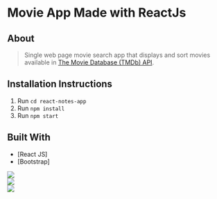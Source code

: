 # Movie App Made with ReactJs

## About

> Single web page movie search app that displays and sort movies available in [The Movie Database (TMDb) API](https://www.themoviedb.org/documentation/api).

## Installation Instructions

1. Run `cd react-notes-app`
2. Run `npm install`
3. Run `npm start`

## Built With

- [React JS]
- [Bootstrap]

<img src='public/images/popular.png'><br>
<img src='public/images/search.png'><br>
<img src='public/images/top.png'><br>
